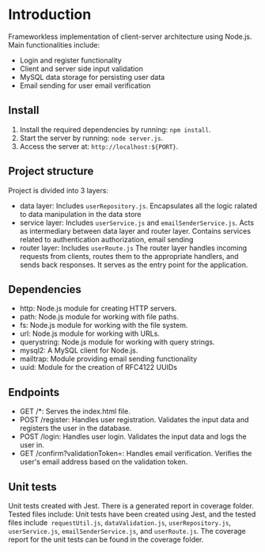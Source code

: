 # Introduction

Frameworkless implementation of client-server architecture using Node.js.
Main functionalities include:

- Login and register functionality
- Client and server side input validation
- MySQL data storage for persisting user data
- Email sending for user email verification

## Install

1. Install the required dependencies by running: `npm install`.
2. Start the server by running: `node server.js`.
3. Access the server at: `http://localhost:${PORT}`.

## Project structure

Project is divided into 3 layers:

- data layer: Includes `userRepository.js`. Encapsulates all the logic ralated to data manipulation in the data store
- service layer: Includes `userService.js` and  `emailSenderService.js`. Acts as intermediary between data layer and router layer. Contains services related to authentication authorization, email sending
- router layer: Includes `userRoute.js` The router layer handles incoming requests from clients, routes them to the appropriate handlers, and sends back responses. It serves as the entry point for the application.

## Dependencies

- http: Node.js module for creating HTTP servers.
- path: Node.js module for working with file paths.
- fs: Node.js module for working with the file system.
- url: Node.js module for working with URLs.
- querystring: Node.js module for working with query strings.
- mysql2: A MySQL client for Node.js.
- mailtrap: Module providing email sending functionality
- uuid: Module for the creation of RFC4122 UUIDs

## Endpoints

- GET /\*: Serves the index.html file.
- POST /register: Handles user registration. Validates the input data and registers the user in the database.
- POST /login: Handles user login. Validates the input data and logs the user in.
- GET /confirm?validationToken=: Handles email verification. Verifies the user's email address based on the validation token.

## Unit tests

Unit tests created with Jest. There is a generated report in coverage folder. Tested files include:
Unit tests have been created using Jest, and the tested files include` requestUtil.js`, `dataValidation.js`, `userRepository.js`, `userService.js`, `emailSenderService.js`, and `userRoute.js`. The coverage report for the unit tests can be found in the coverage folder.
